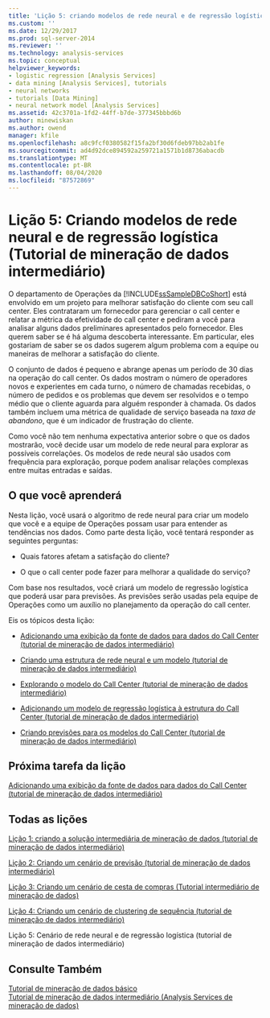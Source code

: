 ```yaml
---
title: 'Lição 5: criando modelos de rede neural e de regressão logística (tutorial de mineração de dados intermediário) | Microsoft Docs'
ms.custom: ''
ms.date: 12/29/2017
ms.prod: sql-server-2014
ms.reviewer: ''
ms.technology: analysis-services
ms.topic: conceptual
helpviewer_keywords:
- logistic regression [Analysis Services]
- data mining [Analysis Services], tutorials
- neural networks
- tutorials [Data Mining]
- neural network model [Analysis Services]
ms.assetid: 42c3701a-1fd2-44ff-b7de-377345bbbd6b
author: minewiskan
ms.author: owend
manager: kfile
ms.openlocfilehash: a8c9fcf0380582f15fa2bf30d6fdeb97bb2ab1fe
ms.sourcegitcommit: ad4d92dce894592a259721a1571b1d8736abacdb
ms.translationtype: MT
ms.contentlocale: pt-BR
ms.lasthandoff: 08/04/2020
ms.locfileid: "87572869"
---
```

# <a name="lesson-5-building-neural-network-and-logistic-regression-models-intermediate-data-mining-tutorial"></a>Lição 5: Criando modelos de rede neural e de regressão logística (Tutorial de mineração de dados intermediário)
  
  
 O departamento de Operações da [!INCLUDE[ssSampleDBCoShort](../includes/sssampledbcoshort-md.md)] está envolvido em um projeto para melhorar satisfação do cliente com seu call center. Eles contrataram um fornecedor para gerenciar o call center e relatar a métrica da efetividade do call center e pediram a você para analisar alguns dados preliminares apresentados pelo fornecedor. Eles querem saber se é há alguma descoberta interessante. Em particular, eles gostariam de saber se os dados sugerem algum problema com a equipe ou maneiras de melhorar a satisfação do cliente.  
  
 O conjunto de dados é pequeno e abrange apenas um período de 30 dias na operação do call center. Os dados mostram o número de operadores novos e experientes em cada turno, o número de chamadas recebidas, o número de pedidos e os problemas que devem ser resolvidos e o tempo médio que o cliente aguarda para alguém responder à chamada. Os dados também incluem uma métrica de qualidade de serviço baseada na *taxa de abandono*, que é um indicador de frustração do cliente.  
  
 Como você não tem nenhuma expectativa anterior sobre o que os dados mostrarão, você decide usar um modelo de rede neural para explorar as possíveis correlações. Os modelos de rede neural são usados com frequência para exploração, porque podem analisar relações complexas entre muitas entradas e saídas.  
  
## <a name="what-you-will-learn"></a>O que você aprenderá  
 Nesta lição, você usará o algoritmo de rede neural para criar um modelo que você e a equipe de Operações possam usar para entender as tendências nos dados. Como parte desta lição, você tentará responder as seguintes perguntas:  
  
-   Quais fatores afetam a satisfação do cliente?  
  
-   O que o call center pode fazer para melhorar a qualidade do serviço?  
  
 Com base nos resultados, você criará um modelo de regressão logística que poderá usar para previsões. As previsões serão usadas pela equipe de Operações como um auxílio no planejamento da operação do call center.  
  
 Eis os tópicos desta lição:  
  
-   [Adicionando uma exibição da fonte de dados para dados do Call Center &#40;tutorial de mineração de dados intermediário&#41;](../../2014/tutorials/add-data-source-view-call-center-data-intermediate-data-mining.md)  
  
-   [Criando uma estrutura de rede neural e um modelo &#40;tutorial de mineração de dados intermediário&#41;](../../2014/tutorials/creating-a-neural-network-structure-and-model-intermediate-data-mining-tutorial.md)  
  
-   [Explorando o modelo do Call Center &#40;tutorial de mineração de dados intermediário&#41;](../../2014/tutorials/exploring-the-call-center-model-intermediate-data-mining-tutorial.md)  
  
-   [Adicionando um modelo de regressão logística à estrutura do Call Center &#40;tutorial de mineração de dados intermediário&#41;](../../2014/tutorials/add-logistic-regression-model-to-call-center-intermediate-data-mining.md)  
  
-   [Criando previsões para os modelos do Call Center &#40;tutorial de mineração de dados intermediário&#41;](../../2014/tutorials/create-predictions-call-center-models-intermediate-data-mining-tutorial.md)  
  
## <a name="next-task-in-lesson"></a>Próxima tarefa da lição  
 [Adicionando uma exibição da fonte de dados para dados do Call Center &#40;tutorial de mineração de dados intermediário&#41;](../../2014/tutorials/add-data-source-view-call-center-data-intermediate-data-mining.md)  
  
## <a name="all-lessons"></a>Todas as lições  
 [Lição 1: criando a solução intermediária de mineração de dados &#40;tutorial de mineração de dados intermediário&#41;](../../2014/tutorials/lesson-1-create-solution-intermediate-data-mining-tutorial.md)  
  
 [Lição 2: Criando um cenário de previsão &#40;tutorial de mineração de dados intermediário&#41;](../../2014/tutorials/lesson-2-building-a-forecasting-scenario-intermediate-data-mining-tutorial.md)  
  
 [Lição 3: Criando um cenário de cesta de compras &#40;Tutorial intermediário de mineração de dados&#41;](../../2014/tutorials/lesson-3-building-a-market-basket-scenario-intermediate-data-mining-tutorial.md)  
  
 [Lição 4: Criando um cenário de clustering de sequência &#40;tutorial de mineração de dados intermediário&#41;](../../2014/tutorials/lesson-4-build-sequence-clustering-scenario-intermediate-data-mining.md)  
  
 Lição 5: Cenário de rede neural e de regressão logística (tutorial de mineração de dados intermediário)  
  
## <a name="see-also"></a>Consulte Também  
 [Tutorial de mineração de dados básico](../../2014/tutorials/basic-data-mining-tutorial.md)   
 [Tutorial de mineração de dados intermediário &#40;Analysis Services de mineração de dados&#41;](../../2014/tutorials/intermediate-data-mining-tutorial-analysis-services-data-mining.md)  
  
  
